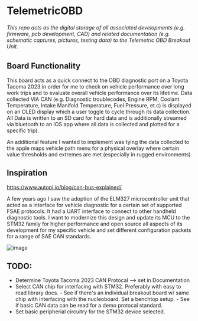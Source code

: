 # TelemetricOBD

###### This repo acts as the digital storage of all associated developments (e.g. firmware, pcb development, CAD) and related documentation (e.g. schematic captures, pictures, testing data) to the Telemetric OBD Breakout Unit. 

## Board Functionality
This board acts as a quick connect to the OBD diagnostic port on a Toyota Tacoma 2023 in order for me to check on vehicle performance over long work trips and to evaluate overall vehicle performance over its lifetime.
Data collected VIA CAN (e.g. Diagnostic troublecodes, Engine RPM, Coolant Temperature, Intake Manifold Temperature, Fuel Pressure, et.c) is displayed on an OLED display which a user toggle to cycle through its data collection.
All Data is written to an SD card for hard data and is additionally streamed via bluetooth to an IOS app where all data is collected and plotted for a specific trip). 

An additional feature I wanted to implement was tying the data collected to the apple maps vehicle path menu for a physical overlay where certain value thresholds and extremes are met (especially in rugged environments) 

## Inspiration

https://www.autopi.io/blog/can-bus-explained/

A few years ago I saw the adoption of the ELM327 microcontroller unit that acted as a interface for vehicle diagnostic for a certain set of supported FSAE protocols. 
It had a UART interface to connect to other handheld diagnostic tools. I want to modernize this design and update its MCU to the STM32 family for higher performance and open source all
aspects of its development for my specific vehicle and set different configuration packets for a range of SAE CAN standards. 

![image](https://user-images.githubusercontent.com/126422709/222988891-c67becc6-91a3-4e95-818f-7bfca187253f.png)


## TODO: 
- Determine Toyota Tacoma 2023 CAN Protocal --> set in Documentation
- Select CAN chip for interfacing with STM32. Preferably with easy to read library docs. 
      - See if there's an individual breakout board w/ same chip with interfacing with the nucleoboard. Set a benchtop setup. 
      - See if basic CAN data can be read for a demo protocal standard. 
- Set basic peripherial circuitry for the STM32 device selected.
